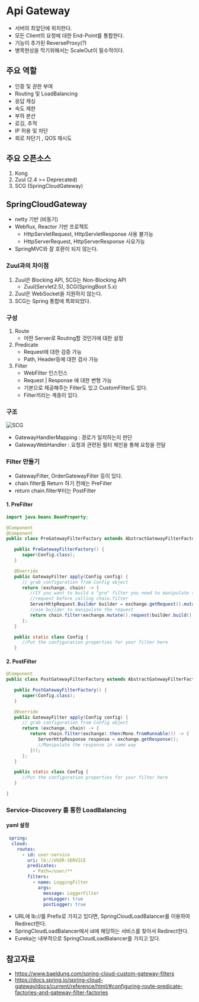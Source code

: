 # Api Gateway
- 서버의 최앞단에 위치한다.
- 모든 Client의 요청에 대한 End-Point를 통합한다.
- 기능이 추가된 ReverseProxy(?)
- 병목현상을 막기위해서는 ScaleOut이 필수적이다.

## 주요 역할
- 인증 및 권한 부여
- Routing 및 LoadBalancing
- 응답 캐싱
- 속도 제한
- 부하 분산
- 로깅, 추적
- IP 허용 및 차단 
- 회로 차단기 , QOS 재시도

## 주요 오픈소스
1. Kong
2. Zuul (2.4 >= Deprecated)
3. SCG (SpringCloudGateway)


## SpringCloudGateway
- netty 기반 (비동기)
- Webflux, Reactor 기반 프로젝트
  - HttpServletRequest, HttpServletResponse 사용 불가능
  - HttpServerRequest, HttpServerResponse 사요가능
- SpringMVC와 잘 호환이 되지 않는다.

### Zuul과의 차이점
1. Zuul은 Blocking API, SCG는 Non-Blocking API
    - Zuul(Servlet2.5), SCG(SpringBoot 5.x)
2. Zuul은 WebSocket을 지원하지 않는다.
3. SCG는 Spring 통합에 특화되었다.

### 구성
1. Route
    - 어떤 Server로 Routing할 것인가에 대한 설정 
2. Predicate
    - Request에 대한 검증 가능
    - Path, Header등에 대한 검사 가능
3. Filter
    - WebFilter 인스턴스
    - Request | Response 에 대한 변형 가능
    - 기본으로 제공해주는 Filter도 있고 CustomFilter도 있다.
    - Filter끼리는 계층이 있다.

### 구조
![SCG](https://user-images.githubusercontent.com/57896918/157435078-3cec24bc-722f-4632-9e46-2a722436aa63.png)

- GatewayHandlerMapping : 경로가 일치하는지 판단
- GatewayWebHandler : 요청과 관련된 필터 체인을 통해 요청을 전달


### Filter 만들기
- GatewayFilter, OrderGatewayFilter 등이 있다.
- chain.filter를 Return 하기 전에는 PreFilter
- return chain.filter부터는 PostFilter

#### 1. PreFilter
```java
import java.beans.BeanProperty;

@Component
@Component
public class PreGatewayFilterFactory extends AbstractGatewayFilterFactory<PreGatewayFilterFactory.Config> {

   public PreGatewayFilterFactory() {
      super(Config.class);
   }

   @Override
   public GatewayFilter apply(Config config) {
      // grab configuration from Config object
      return (exchange, chain) -> {
         //If you want to build a "pre" filter you need to manipulate the
         //request before calling chain.filter
         ServerHttpRequest.Builder builder = exchange.getRequest().mutate();
         //use builder to manipulate the request
         return chain.filter(exchange.mutate().request(builder.build()).build());
      };
   }

   public static class Config {
      //Put the configuration properties for your filter here
   }
```
#### 2. PostFilter
```java
@Component
public class PostGatewayFilterFactory extends AbstractGatewayFilterFactory<PostGatewayFilterFactory.Config> {

   public PostGatewayFilterFactory() {
      super(Config.class);
   }

   @Override
   public GatewayFilter apply(Config config) {
      // grab configuration from Config object
      return (exchange, chain) -> {
         return chain.filter(exchange).then(Mono.fromRunnable(() -> {
            ServerHttpResponse response = exchange.getResponse();
            //Manipulate the response in some way
         }));
      };
   }

   public static class Config {
      //Put the configuration properties for your filter here
   }

}
```

### Service-Discovery 를 통한 LoadBalancing
#### yaml 설정
```yaml
 spring:
  cloud:
    routes:
      - id: user-service
        uri: lb://USER-SERVICE
        predicates:
          - Path=/user/**
        filters:
          - name: LoggingFilter
            args:
              message: LoggerFilter
              preLogger: true
              postLogger: true
```
- URL에 lb://를 Prefix로 가지고 있다면, SpringCloudLoadBalancer를 이용하여 Redirect한다.
- SpringCloudLoadBalancer에서 id에 해당하는 서비스를 찾아서 Redirect한다.
- Eureka는 내부적으로 SpringCloudLoadBalancer를 가지고 있다.


## 참고자료
- https://www.baeldung.com/spring-cloud-custom-gateway-filters
- https://docs.spring.io/spring-cloud-gateway/docs/current/reference/html/#configuring-route-predicate-factories-and-gateway-filter-factories